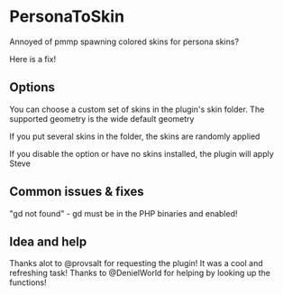 # PersonaToSkin
Annoyed of pmmp spawning colored skins for persona skins?

Here is a fix!
## Options
You can choose a custom set of skins in the plugin's skin folder.
The supported geometry is the wide default geometry

If you put several skins in the folder, the skins are randomly applied

If you disable the option or have no skins installed, the plugin will apply Steve
## Common issues & fixes
"gd not found" - gd must be in the PHP binaries and enabled! 

## Idea and help
Thanks alot to @provsalt for requesting the plugin! It was a cool and refreshing task!
Thanks to @DenielWorld for helping by looking up the functions!

